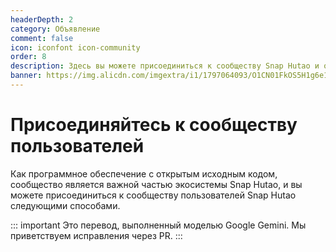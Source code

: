 ```yaml
---
headerDepth: 2
category: Объявление
comment: false
icon: iconfont icon-community
order: 8
description: Здесь вы можете присоединиться к сообществу Snap Hutao и общаться с другими игроками на самые разные темы.
banner: https://img.alicdn.com/imgextra/i1/1797064093/O1CN01FkOS5H1g6e1z8LCaD_!!1797064093.png
---
```


# Присоединяйтесь к сообществу пользователей

Как программное обеспечение с открытым исходным кодом, сообщество является важной частью экосистемы Snap Hutao, и вы можете присоединиться к сообществу пользователей Snap Hutao следующими способами.

<div class="vp-card-container">
  <VPCard
    title="Discord"
    desc="Yb8bykaUKp"
    logo="/images/202312/discord.svg"
    link="https://discord.gg/Yb8bykaUKp"
    background="rgba(88, 101, 242, 0.15)"
  />
  <VPCard
    title="Группа пользователей Snap Hutao в QQ"
    desc="825460590"
    logo="/images/202312/tencent.svg"
    link="https://qm.qq.com/q/Fy8j4Ziiac"
    background="rgba(228, 0, 54, 0.15)"
  />
  <VPCard
    title="Группа объявлений Snap Hutao в QQ"
    desc="Только для публикации объявлений, подходит для пользователей, которые предпочитают оставаться в тени и не хотят пропустить важные новости."
    logo="/images/202312/tencent.svg"
    link="http://qm.qq.com/cgi-bin/qm/qr?_wv=1027&k=uxqsxPJPB_jOVbMFOzZv5LcDyIF2HAiu&authKey=Deo2c2ZhmqSAQ%2BGUL0ItD7bYtYG5blYxQor25BXoCcaCGllZYtZ4eDNwZ3yZz8gH&noverify=0&group_code=531960040"
    background="rgba(245, 158, 0, 0.15)"
  />
  <VPCard
    title="Обсуждения на GitHub"
    desc="Раздел обсуждений репозитория Snap Hutao всегда открыт"
    logo="/images/202312/github-mark.svg"
    link="https://github.com/DGP-Studio/Snap.Hutao/discussions"
    background="rgba(155, 233, 168, 0.15)"
  />
</div>

::: important
Это перевод, выполненный моделью Google Gemini. Мы приветствуем исправления через PR.
:::
